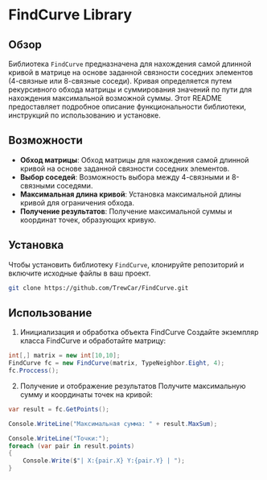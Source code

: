 # FindCurve Library

## Обзор

Библиотека `FindCurve` предназначена для нахождения самой длинной кривой в матрице на основе заданной связности соседних элементов (4-связные или 8-связные соседи). Кривая определяется путем рекурсивного обхода матрицы и суммирования значений по пути для нахождения максимальной возможной суммы. Этот README предоставляет подробное описание функциональности библиотеки, инструкций по использованию и установке.

## Возможности

- **Обход матрицы**: Обход матрицы для нахождения самой длинной кривой на основе заданной связности соседних элементов.
- **Выбор соседей**: Возможность выбора между 4-связными и 8-связными соседями.
- **Максимальная длина кривой**: Установка максимальной длины кривой для ограничения обхода.
- **Получение результатов**: Получение максимальной суммы и координат точек, образующих кривую.

## Установка

Чтобы установить библиотеку `FindCurve`, клонируйте репозиторий и включите исходные файлы в ваш проект.

```bash
git clone https://github.com/TrewCar/FindCurve.git
```

## Использование

1. Инициализация и обработка объекта FindCurve
Создайте экземпляр класса FindCurve и обработайте матрицу:

```csharp
int[,] matrix = new int[10,10];
FindCurve fc = new FindCurve(matrix, TypeNeighbor.Eight, 4);
fc.Proccess();
```

2. Получение и отображение результатов
Получите максимальную сумму и координаты точек на кривой:

```csharp
var result = fc.GetPoints();

Console.WriteLine("Максимальная сумма: " + result.MaxSum);

Console.WriteLine("Точки:");
foreach (var pair in result.points)
{
    Console.Write($"| X:{pair.X} Y:{pair.Y} | ");
}
```
